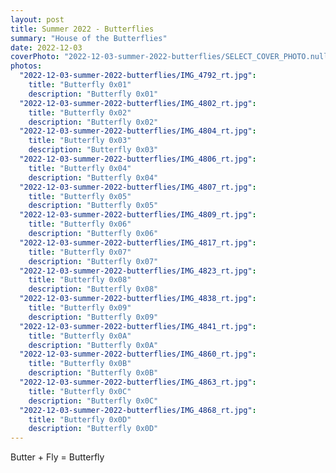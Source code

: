 ```yaml
---
layout: post
title: Summer 2022 - Butterflies
summary: "House of the Butterflies"
date: 2022-12-03
coverPhoto: "2022-12-03-summer-2022-butterflies/SELECT_COVER_PHOTO.null !!! !!!"
photos:
  "2022-12-03-summer-2022-butterflies/IMG_4792_rt.jpg":
    title: "Butterfly 0x01"
    description: "Butterfly 0x01"
  "2022-12-03-summer-2022-butterflies/IMG_4802_rt.jpg":
    title: "Butterfly 0x02"
    description: "Butterfly 0x02"
  "2022-12-03-summer-2022-butterflies/IMG_4804_rt.jpg":
    title: "Butterfly 0x03"
    description: "Butterfly 0x03"
  "2022-12-03-summer-2022-butterflies/IMG_4806_rt.jpg":
    title: "Butterfly 0x04"
    description: "Butterfly 0x04"
  "2022-12-03-summer-2022-butterflies/IMG_4807_rt.jpg":
    title: "Butterfly 0x05"
    description: "Butterfly 0x05"
  "2022-12-03-summer-2022-butterflies/IMG_4809_rt.jpg":
    title: "Butterfly 0x06"
    description: "Butterfly 0x06"
  "2022-12-03-summer-2022-butterflies/IMG_4817_rt.jpg":
    title: "Butterfly 0x07"
    description: "Butterfly 0x07"
  "2022-12-03-summer-2022-butterflies/IMG_4823_rt.jpg":
    title: "Butterfly 0x08"
    description: "Butterfly 0x08"
  "2022-12-03-summer-2022-butterflies/IMG_4838_rt.jpg":
    title: "Butterfly 0x09"
    description: "Butterfly 0x09"
  "2022-12-03-summer-2022-butterflies/IMG_4841_rt.jpg":
    title: "Butterfly 0x0A"
    description: "Butterfly 0x0A"
  "2022-12-03-summer-2022-butterflies/IMG_4860_rt.jpg":
    title: "Butterfly 0x0B"
    description: "Butterfly 0x0B"
  "2022-12-03-summer-2022-butterflies/IMG_4863_rt.jpg":
    title: "Butterfly 0x0C"
    description: "Butterfly 0x0C"
  "2022-12-03-summer-2022-butterflies/IMG_4868_rt.jpg":
    title: "Butterfly 0x0D"
    description: "Butterfly 0x0D"
---
```


Butter + Fly = Butterfly
